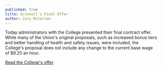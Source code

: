 ```yaml
---
published: true
title: Grinnell's Final Offer
author: Cory McCartan
---
```

Today administrators with the College presented their final contract offer. While many of the Union's original proposals, such as increased bonus tiers and better handling of health and safety issues, were included, the College's proposal does not include any change to the current base wage of $9.25 an hour.

[Read the College's offer](/assets/news/CollegeFinalOffer.pdf).
